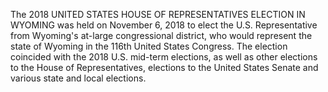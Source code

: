 The 2018 UNITED STATES HOUSE OF REPRESENTATIVES ELECTION IN WYOMING was held on November 6, 2018 to elect the U.S. Representative from Wyoming's at-large congressional district, who would represent the state of Wyoming in the 116th United States Congress. The election coincided with the 2018 U.S. mid-term elections, as well as other elections to the House of Representatives, elections to the United States Senate and various state and local elections.
